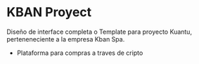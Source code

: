 # KBAN Proyect
 Diseño de interface completa o Template para proyecto Kuantu, perteneneciente a la empresa Kban Spa.

- Plataforma para compras a traves de cripto
